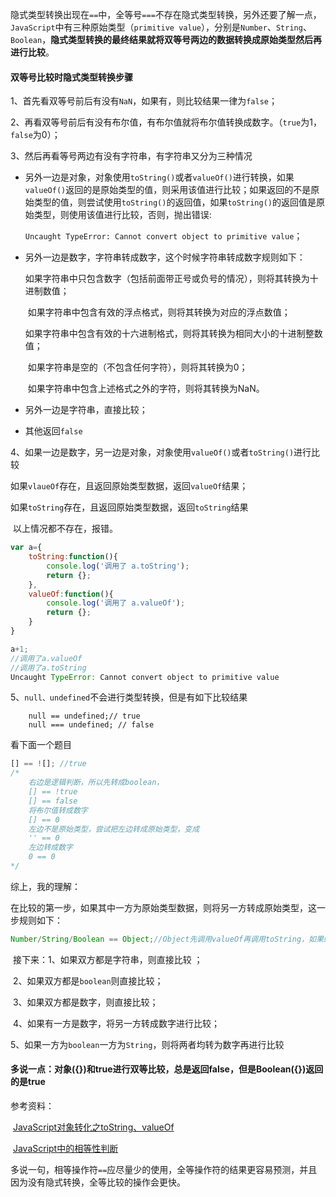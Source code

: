 隐式类型转换出现在`==`中，全等号`===`不存在隐式类型转换，另外还要了解一点，`JavaScript`中有三种原始类型（`primitive value`），分别是`Number`、`String`、`Boolean`，__隐式类型转换的最终结果就将双等号两边的数据转换成原始类型然后再进行比较__。

#### 双等号比较时隐式类型转换步骤

1、首先看双等号前后有没有`NaN`，如果有，则比较结果一律为`false`；

2、再看双等号前后有没有布尔值，有布尔值就将布尔值转换成数字。（`true`为1，`false`为0）；

3、然后再看等号两边有没有字符串，有字符串又分为三种情况

*   另外一边是对象，对象使用`toString()`或者`valueOf()`进行转换，如果`valueOf()`返回的是原始类型的值，则采用该值进行比较；如果返回的不是原始类型的值，则尝试使用`toString()`的返回值，如果`toString()`的返回值是原始类型，则使用该值进行比较，否则，抛出错误:

    ​		`Uncaught TypeError: Cannot convert object to primitive value`；

*   另外一边是数字，字符串转成数字，这个时候字符串转成数字规则如下：

     ​	如果字符串中只包含数字（包括前面带正号或负号的情况），则将其转换为十进制数值；

     ​	如果字符串中包含有效的浮点格式，则将其转换为对应的浮点数值；

     ​	如果字符串中包含有效的十六进制格式，则将其转换为相同大小的十进制整数值；

     ​	如果字符串是空的（不包含任何字符），则将其转换为0；

     ​	如果字符串中包含上述格式之外的字符，则将其转换为NaN。

*   另外一边是字符串，直接比较；

*   其他返回`false`

4、如果一边是数字，另一边是对象，对象使用`valueOf()`或者`toString()`进行比较

​	如果`vlaueOf`存在，且返回原始类型数据，返回`valueOf`结果；

​	如果`toString`存在，且返回原始类型数据，返回`toString`结果

​	以上情况都不存在，报错。

```javascript
var a={
    toString:function(){
        console.log('调用了 a.toString');
        return {};
    },
    valueOf:function(){
        console.log('调用了 a.valueOf');
        return {};
    }
}

a+1;
//调用了a.valueOf
//调用了a.toString
Uncaught TypeError: Cannot convert object to primitive value
```



5、`null、undefined`不会进行类型转换，但是有如下比较结果

```
	null == undefined;// true
	null === undefined; // false
```

看下面一个题目

```javascript
[] == ![]; //true
/*
	右边是逻辑判断，所以先转成boolean，
	[] == !true
	[] == false
	将布尔值转成数字
	[] == 0
	左边不是原始类型，尝试把左边转成原始类型，变成
	'' == 0
	左边转成数字
	0 == 0
*/
```

综上，我的理解：

​	在比较的第一步，如果其中一方为原始类型数据，则将另一方转成原始类型，这一步规则如下：

```javascript
Number/String/Boolean == Object;//Object先调用valueOf再调用toString，如果结果都不满意，报错
```

​	接下来：1、如果双方都是字符串，则直接比较	；

​			2、如果双方都是`boolean`则直接比较；

​			3、如果双方都是数字，则直接比较；

​			4、如果有一方是数字，将另一方转成数字进行比较；

​			5、如果一方为`boolean`一方为`String`，则将两者均转为数字再进行比较

#### 多说一点：对象({})和true进行双等比较，总是返回false，但是Boolean({})返回的是true


参考资料：

​	[JavaScript对象转化之toString、valueOf](http://frontenddev.org/link/convert-the-tostring-the-valueof-javascript-object.html)

​	[JavaScript中的相等性判断](https://developer.mozilla.org/zh-CN/docs/Web/JavaScript/Equality_comparisons_and_sameness)



多说一句，相等操作符`==`应尽量少的使用，全等操作符的结果更容易预测，并且因为没有隐式转换，全等比较的操作会更快。



​	